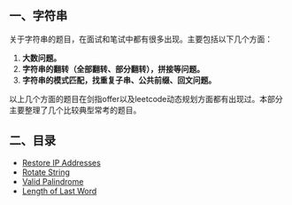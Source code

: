 ## 一、字符串

关于字符串的题目，在面试和笔试中都有很多出现。主要包括以下几个方面：

1. **大数问题。**
2. **字符串的翻转（全部翻转、部分翻转），拼接等问题。**
3. **字符串的模式匹配，找重复子串、公共前缀、回文问题。**

以上几个方面的题目在剑指offer以及leetcode动态规划方面都有出现过。本部分主要整理了几个比较典型常考的题目。

## 二、目录

- [Restore IP Addresses](/algorithm/LeetCode/String/ip.md)
- [Rotate String](/algorithm/LeetCode/String/Rotate-String.md)
- [Valid Palindrome](/algorithm/LeetCode/String/Valid-Palindrome.md)
- [Length of Last Word](/algorithm/LeetCode/String/Length-of-Last-Word.md)

